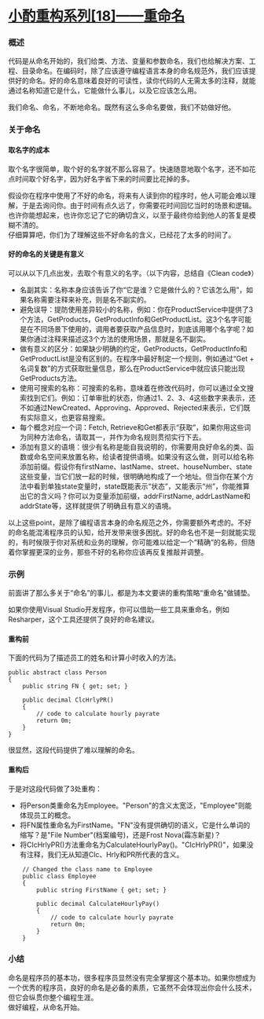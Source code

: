 # [小酌重构系列[18]——重命名][0]

### 概述

代码是从命名开始的，我们给类、方法、变量和参数命名，我们也给解决方案、工程、目录命名。在编码时，除了应该遵守编程语言本身的命名规范外，我们应该提供好的命名。好的命名意味着良好的可读性，读你代码的人无需太多的注释，就能通过名称知道它是什么，它能做什么事儿，以及它应该怎么用。

我们命名、命名，不断地命名。既然有这么多命名要做，我们不妨做好他。

### 关于命名

#### 取名字的成本

取个名字很简单，取个好的名字就不那么容易了。快速随意地取个名字，还不如花点时间取个好名字，因为好名字省下来的时间要比花掉的多。

假设你在程序中使用了不好的命名，将来有人读到你的程序时，他人可能会难以理解，于是去询问你。由于时间有点久远了，你需要花时间回忆当时的场景和逻辑。也许你能想起来，也许你忘记了它的确切含义，以至于最终你给到他人的答复是模糊不清的。  
仔细算算吧，你们为了理解这些不好命名的含义，已经花了太多的时间了。

#### 好的命名的关键是有意义

可以从以下几点出发，去取个有意义的名字。（以下内容，总结自《Clean code》）

* 名副其实：名称本身应该告诉了你“它是谁？它是做什么的？它该怎么用”，如果名称需要注释来补充，则是名不副实的。
* 避免误导：提防使用差异较小的名称，例如：你在ProductService中提供了3个方法，GetProducts，GetProductInfo和GetProductList。这3个名字可能是在不同场景下使用的，调用者要获取产品信息时，到底该用哪个名字呢？如果你通过注释来描述这3个方法的使用场景，那就是名不副实。
* 做有意义的区分：如果缺少明确的约定，GetProducts，GetProductInfo和GetProductList是没有区别的。在程序中最好制定一个规则，例如通过“Get + 名词复数”的方式获取批量信息，那么在ProductService中就应该只能出现GetProducts方法。
* 使用可搜索的名称：可搜索的名称，意味着在修改代码时，你可以通过全文搜索找到它们。例如：订单审批的状态，你通过1、2、3、4这些数字来表示，还不如通过NewCreated、Approving、Approved、Rejected来表示，它们既有实际意义，也更容易搜索。
* 每个概念对应一个词：Fetch, Retrieve和Get都表示“获取”，如果你用这些词为同种方法命名，请取其一，并作为命名规则贯彻实行下去。
* 添加有意义的语境：很少有名称是能自我说明的，你需要用良好命名的类、函数或命名空间来放置名称，给读者提供语境。如果没有这么做，则可以给名称添加前缀。假设你有firstName、lastName、street、houseNumber、state这些变量，当它们放一起的时候，很明确地构成了一个地址。但当你在某个方法中看到单独state变量时，state既能表示“状态”，又能表示“州”，你能推算出它的含义吗？你可以为变量添加前缀，addrFirstName, addrLastName和addrState等，这样就提供了明确且有意义的语境。

以上这些point，是除了编程语言本身的命名规范之外，你需要额外考虑的。不好的命名能混淆程序员的认知，给开发带来很多困扰。好的命名也不是一刻就能实现的，有时候限于你对系统和业务的理解，你可能难以给定一个“精确”的名称，但随着你掌握更深的业务，那些不好的名称你应该再反复推敲并调整。

### 示例

前面讲了那么多关于“命名”的事儿，都是为本文要讲的重构策略“重命名”做铺垫。

如果你使用Visual Studio开发程序，你可以借助一些工具来重命名，例如Resharper，这个工具还提供了良好的命名建议。

#### 重构前

下面的代码为了描述员工的姓名和计算小时收入的方法。

    public abstract class Person
    {
        public string FN { get; set; }
    
        public decimal ClcHrlyPR()
        {
            // code to calculate hourly payrate
            return 0m;
        }
    }
    

很显然，这段代码提供了难以理解的命名。

#### 重构后

于是对这段代码做了3处重构：

* 将Person类重命名为Employee。"Person"的含义太宽泛，"Employee"则能体现员工的概念。
* 将FN属性重命名为FirstName。"FN"没有提供确切的语义，它是什么单词的缩写？是"File Number"(档案编号)，还是Frost Nova(霜冻新星)？
* 将ClcHrlyPR()方法重命名为CalculateHourlyPay()。"ClcHrlyPR()"，如果没有注释，我们无从知道Clc、Hrly和PR所代表的含义。

```
    // Changed the class name to Employee
    public class Employee
    {
        public string FirstName { get; set; }
    
        public decimal CalculateHourlyPay()
        {
            // code to calculate hourly payrate
            return 0m;
        }
    }
```

### 小结

命名是程序员的基本功，很多程序员显然没有完全掌握这个基本功。如果你想成为一个优秀的程序员，良好的命名是必备的素质，它虽然不会体现出你会什么技术，但它会纵贯你整个编程生涯。  
做好编程，从命名开始。

[0]: http://www.cnblogs.com/keepfool/p/5510803.html